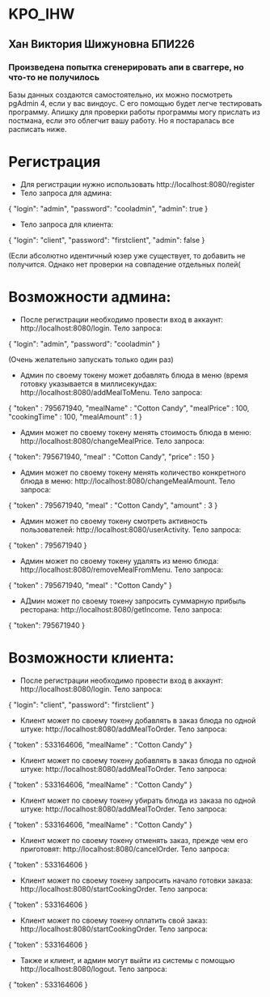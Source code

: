 # KPO_IHW
 
## Хан Виктория Шижуновна БПИ226
### Произведена попытка сгенерировать апи в сваггере, но что-то не получилось
Базы данных создаются самостоятельно, их можно посмотреть pgAdmin 4, если у вас виндоус. С его помощью будет легче тестировать программу. Апишку для проверки работы программы могу прислать из постмана, если это облегчит вашу работу. Но я постаралась все расписать ниже. 

# Регистрация 
* Для регистрации нужно использовать http://localhost:8080/register
* Тело запроса для админа:

{
    "login": "admin",
    "password": "cooladmin",
    "admin": true
}

* Тело запроса для клиента:

{
    "login": "client",
    "password": "firstclient",
    "admin": false
} 

(Если абсолютно идентичный юзер уже существует, то добавить не получится. Однако нет проверки на совпадение отдельных полей( 

# Возможности админа:
* После регистрации необходимо провести вход в аккаунт: http://localhost:8080/login. Тело запроса: 

{
    "login": "admin",
    "password": "cooladmin"
}

(Очень желательно запускать только один раз)

* Админ по своему токену может добавлять блюда в меню (время готовку указывается в миллисекундах: http://localhost:8080/addMealToMenu. Тело запроса: 

{
    "token" : 795671940,
    "mealName" : "Cotton Candy",
    "mealPrice" : 100,
    "cookingTime" : 100,
    "mealAmount" : 1
}

* Админ может по своему токену менять стоимость блюда в меню: http://localhost:8080/changeMealPrice. Тело запроса: 

{
    "token": 795671940,
    "meal" : "Cotton Candy",
    "price" : 150
}

* Админ может по своему токену менять количество конкретного блюда в меню: http://localhost:8080/changeMealAmount. Тело запроса: 

{
    "token" : 795671940,
    "meal" : "Cotton Candy",
    "amount" : 3
}

* Админ может по своему токену смотреть активность пользователей: http://localhost:8080/userActivity. Тело запроса:

{
    "token" : 795671940
}

* Админ может по своему токену удалять из меню блюда: http://localhost:8080/removeMealFromMenu. Тело запроса: 

{
    "token" : 795671940,
    "meal" : "Cotton Candy"
}

* АДмин может по своему токену запросить суммарную прибыль ресторана: http://localhost:8080/getIncome. Тело запроса: 

{
    "token": 795671940
}


# Возможности клиента:
* После регистрации необходимо провести вход в аккаунт: http://localhost:8080/login. Тело запроса: 

{
    "login": "client",
    "password": "firstclient"
}

* Клиент может по своему токену добавлять в заказ блюда по одной штуке: 
http://localhost:8080/addMealToOrder. Тело запроса: 

{
    "token" : 533164606,
    "mealName" : "Cotton Candy"
}

* Клиент может по своему токену добавлять в заказ блюда по одной штуке: 
http://localhost:8080/addMealToOrder. Тело запроса: 

{
    "token" : 533164606,
    "mealName" : "Cotton Candy"
}

* Клиент может по своему токену убирать блюда из заказа по одной штуке: 
http://localhost:8080/addMealToOrder. Тело запроса: 

{
    "token" : 533164606,
    "mealName" : "Cotton Candy"
}

* Клиент может по своему токену отменять заказ, прежде чем его приготовят: http://localhost:8080/cancelOrder. Тело запроса:

{
    "token" : 533164606
}

* Клиент может по своему токену запросить начало готовки заказа: http://localhost:8080/startCookingOrder. Тело запроса: 

{
    "token" : 533164606
}

* Клиент может по своему токену оплатить свой заказ: http://localhost:8080/startCookingOrder. Тело запроса: 

{
    "token" : 533164606
}

* Также и клиент, и админ могут выйти из системы с помощью http://localhost:8080/logout. Тело запроса:

{
    "token" : 533164606
}




















